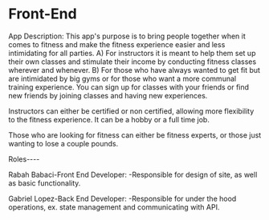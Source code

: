 # Front-End

App Description:
This app's purpose is to bring people together when it comes to fitness and make the fitness experience easier and less intimidating for all parties. A) For instructors it is meant to help them set up their own classes and stimulate their income by conducting fitness classes wherever and whenever. B) For those who have always wanted to get fit but are intimidated by big gyms or for those who want a more communal training experience. You can sign up for classes with your friends or find new friends by joining classes and having new experiences. 

Instructors can either be certified or non certified, allowing more flexibility to the fitness experience. It can be a hobby or a full time job. 

Those who are looking for fitness can either be fitness experts, or those just wanting to lose a couple pounds. 

Roles----

Rabah Babaci-Front End Developer:
  -Responsible for design of site, as well as basic functionality.
  
Gabriel Lopez-Back End Developer:
  -Responsible for under the hood operations, ex. state management and communicating with API.

